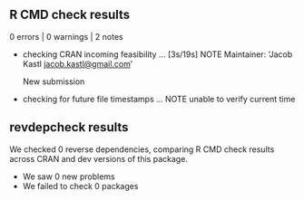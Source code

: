 ## R CMD check results

0 errors | 0 warnings | 2 notes

* checking CRAN incoming feasibility ... [3s/19s] NOTE
  Maintainer: ‘Jacob Kastl <jacob.kastl@gmail.com>’
  
  New submission

* checking for future file timestamps ... NOTE
  unable to verify current time

## revdepcheck results

We checked 0 reverse dependencies, comparing R CMD check results across CRAN and dev versions of this package.

 * We saw 0 new problems
 * We failed to check 0 packages

